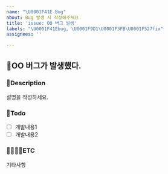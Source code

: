 ```yaml
---
name: "\U0001F41E Bug"
about: Bug 발생 시 작성해주세요.
title: 'issue: OO 버그 발생'
labels: "\U0001F41Ebug, \U0001F9D1\U0001F3FB‍\U0001F527fix"
assignees: ''

---
```


## 🐞OO 버그가 발생했다. 

### 💬Description
설명을 작성하세요.

### 📜Todo
- [ ] 개발내용1
- [ ] 개발내용2

### 🫱🏻‍🫲🏻ETC
기타사항
